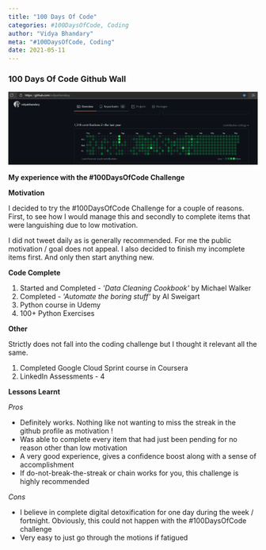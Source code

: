 ```yaml
---
title: "100 Days Of Code"
categories: #100DaysOfCode, Coding
author: "Vidya Bhandary"
meta: "#100DaysOfCode, Coding"
date: 2021-05-11
---
```


### 100 Days Of Code Github Wall  

![](https://raw.githubusercontent.com/vidyabhandary/blog/master/images/GitHub_100DaysOfCode_1.PNG)


**My experience with the #100DaysOfCode Challenge**

**Motivation**

I decided to try the #100DaysOfCode Challenge for a couple of reasons. 
First, to see how I would manage this and secondly to complete items that were languishing due to low motivation.

I did not tweet daily as is generally recommended. For me the public motivation / goal does not appeal. 
I also decided to finish my incomplete items first. And only then start anything new.

**Code Complete**

1. Started and Completed - *'Data Cleaning Cookbook'* by Michael Walker
2. Completed - *'Automate the boring stuff'* by AI Sweigart 
3. Python course in Udemy
4. 100+ Python Exercises 

**Other**

Strictly does not fall into the coding challenge but I thought it relevant all the same.
1. Completed Google Cloud Sprint course in Coursera 
2. LinkedIn Assessments - 4

**Lessons Learnt**

*Pros*

- Definitely works. Nothing like not wanting to miss the streak in the github profile as motivation !
- Was able to complete every item that had just been pending for no reason other than low motivation
- A very good experience, gives a confidence boost along with a sense of accomplishment
- If do-not-break-the-streak or chain works for you, this challenge is highly recommended

*Cons*

- I believe in complete digital detoxification for one day during the week / fortnight. Obviously, this could not happen with the #100DaysOfCode challenge
- Very easy to just go through the motions if fatigued
